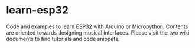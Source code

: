 # learn-esp32
Code and examples to learn ESP32 with Arduino or Micropython. Contents are oriented towards designing musical interfaces. 
Please visit the two wiki documents to find tutorials and code snippets.
